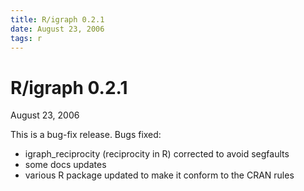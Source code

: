 ```yaml
---
title: R/igraph 0.2.1
date: August 23, 2006
tags: r
---
```


R/igraph 0.2.1
==============

August 23, 2006

This is a bug-fix release. Bugs fixed:

- igraph_reciprocity (reciprocity in R) corrected to avoid segfaults
- some docs updates
- various R package updated to make it conform to the CRAN rules
